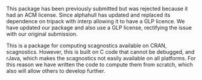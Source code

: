 This package has been previously submitted but was rejected because it had an ACM license. Since alphahull has updated and replaced its dependence on tripack with interp allowing it to have a GLP licence. We have updated our package and also use a GLP license, rectifying the issue with our original submission.

This is a package for computing scagnostics available on CRAN, scagnostics. However, this is built on C code that cannot be debugged, and rJava, which makes the scagnostics not easily available on all platforms. For this reason we have written the code to compute them from scratch, which also will allow others to develop further.


